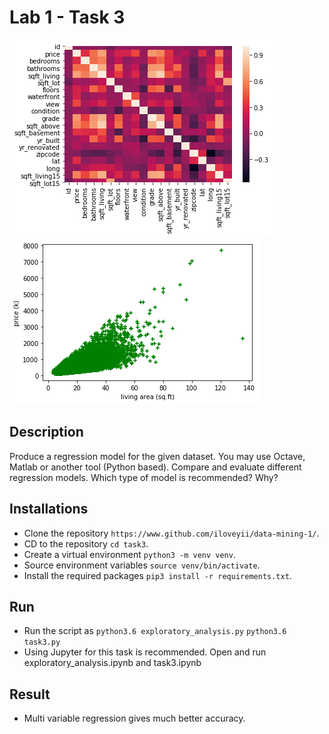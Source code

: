 Lab 1 - Task 3
===================


![Screenshot](https://github.com/iloveyii/data-mining-1/blob/master/part3/images/heat.png)
![Result](https://github.com/iloveyii/data-mining-1/blob/master/part3/images/price_livingarea.png)
## Description

Produce a regression model for the given dataset. You may use Octave, Matlab or another tool (Python based). Compare and evaluate different regression models. Which type of model is recommended? Why?


## Installations
  * Clone the repository `https://www.github.com/iloveyii/data-mining-1/`.
  * CD to the repository `cd task3`.
  * Create a virtual environment `python3 -m venv venv`.
  * Source environment variables `source venv/bin/activate`.
  * Install the required packages `pip3 install -r requirements.txt`.
  
  
## Run
  * Run the script as
    `python3.6 exploratory_analysis.py`
    `python3.6 task3.py`
  * Using Jupyter for this task is recommended. Open and run exploratory_analysis.ipynb and task3.ipynb
  
## Result
  * Multi variable regression gives much better accuracy.